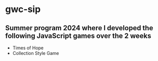 # gwc-sip
## Summer program 2024 where I developed the following JavaScript games over the 2 weeks
- Times of Hope
- Collection Style Game
